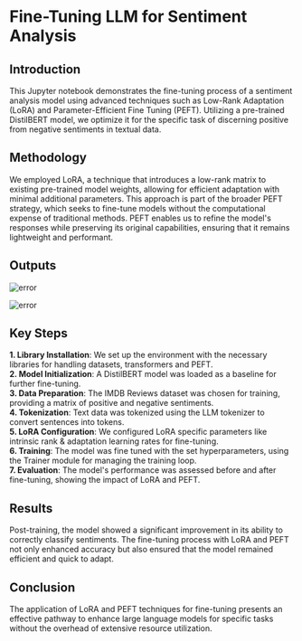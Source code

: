 # Fine-Tuning LLM for Sentiment Analysis

## Introduction

This Jupyter notebook demonstrates the fine-tuning process of a sentiment analysis model using advanced techniques such as Low-Rank Adaptation (LoRA) and Parameter-Efficient Fine Tuning (PEFT). Utilizing a pre-trained DistilBERT model, we optimize it for the specific task of discerning positive from negative sentiments in textual data.

## Methodology

We employed LoRA, a technique that introduces a low-rank matrix to existing pre-trained model weights, allowing for efficient adaptation with minimal additional parameters. This approach is part of the broader PEFT strategy, which seeks to fine-tune models without the computational expense of traditional methods. PEFT enables us to refine the model's responses while preserving its original capabilities, ensuring that it remains lightweight and performant.

## Outputs

![error](https://i.ibb.co/84FNzfs/untrained.jpg)

![error](https://i.ibb.co/s6tphx8/trained.jpg)

## Key Steps

**1. Library Installation**: We set up the environment with the necessary libraries for handling datasets, transformers and PEFT.\
**2. Model Initialization**: A DistilBERT model was loaded as a baseline for further fine-tuning.\
**3. Data Preparation**: The IMDB Reviews dataset was chosen for training, providing a matrix of positive and negative sentiments.\
**4. Tokenization**: Text data was tokenized using the LLM tokenizer to convert sentences into tokens.\
**5. LoRA Configuration**: We configured LoRA specific parameters like intrinsic rank & adaptation learning rates for fine-tuning.\
**6. Training**: The model was fine tuned with the set hyperparameters, using the Trainer module for managing the training loop.\
**7. Evaluation**: The model's performance was assessed before and after fine-tuning, showing the impact of LoRA and PEFT.

## Results

Post-training, the model showed a significant improvement in its ability to correctly classify sentiments. The fine-tuning process with LoRA and PEFT not only enhanced accuracy but also ensured that the model remained efficient and quick to adapt.

## Conclusion

The application of LoRA and PEFT techniques for fine-tuning presents an effective pathway to enhance large language models for specific tasks without the overhead of extensive resource utilization.
